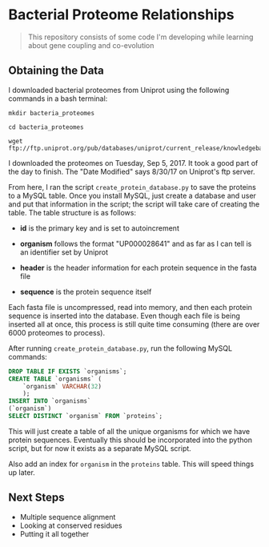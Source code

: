 # Bacterial Proteome Relationships

> This repository consists of some code I'm developing while learning about gene coupling and co-evolution

## Obtaining the Data
I downloaded bacterial proteomes from Uniprot using the following commands in a bash terminal:
```shell
mkdir bacteria_proteomes

cd bacteria_proteomes

wget ftp://ftp.uniprot.org/pub/databases/uniprot/current_release/knowledgebase/reference_proteomes/Bacteria/*
```
I downloaded the proteomes on Tuesday, Sep 5, 2017. It took a good part of the day to finish. The "Date Modified" says 8/30/17 on Uniprot's ftp server.

From here, I ran the script ```create_protein_database.py``` to save the proteins to a MySQL table. Once you install MySQL, just create a database and user and put that information in the script; the script will take care of creating the table. The table structure is as follows:

* **id** is the primary key and is set to autoincrement

* **organism** follows the format "UP000028641" and as far as I can tell is an identifier set by Uniprot

* **header** is the header information for each protein sequence in the fasta file

* **sequence** is the protein sequence itself

Each fasta file is uncompressed, read into memory, and then each protein sequence is inserted into the database. Even though each file is being inserted all at once, this process is still quite time consuming (there are over 6000 proteomes to process).

After running ```create_protein_database.py```, run the following MySQL commands:
```sql
DROP TABLE IF EXISTS `organisms`;
CREATE TABLE `organisms` (
	`organism` VARCHAR(32)
    );
INSERT INTO `organisms`
(`organism`)
SELECT DISTINCT `organism` FROM `proteins`;
```
This will just create a table of all the unique organisms for which we have protein sequences. Eventually this should be incorporated into the python script, but for now it exists as a separate MySQL script.

Also add an index for `organism` in the `proteins` table. This will speed things up later.

## Next Steps
* Multiple sequence alignment
* Looking at conserved residues
* Putting it all together
